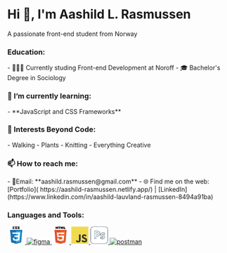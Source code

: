 <h1 align="left">Hi 👋, I'm Aashild L. Rasmussen</h1>
<p align="left">A passionate front-end student from Norway</p>

<h3 align="left">Education:</h3>
- 👩🏼‍💻 Currently studing Front-end Development at Noroff
- 🎓 Bachelor's Degree in Sociology

<h3 align="left">🌱 I’m currently learning:</h3>
-  **JavaScript and CSS Frameworks**

<h3 align="left">🚀 Interests Beyond Code:</h3>
- Walking
- Plants
- Knitting
- Everything Creative

<h3 align="left">📫 How to reach me:</h3>
-  📧Email: **aashild.rasmussen@gmail.com**
- 🌐 Find me on the web: [Portfolio]( https://aashild-rasmussen.netlify.app/) | [LinkedIn](https://www.linkedin.com/in/aashild-lauvland-rasmussen-8494a91ba) 


<h3 align="left">Languages and Tools:</h3>
<p align="left"> <a href="https://www.w3schools.com/css/" target="_blank" rel="noreferrer"> <img src="https://raw.githubusercontent.com/devicons/devicon/master/icons/css3/css3-original-wordmark.svg" alt="css3" width="40" height="40"/> </a> <a href="https://www.figma.com/" target="_blank" rel="noreferrer"> <img src="https://www.vectorlogo.zone/logos/figma/figma-icon.svg" alt="figma" width="40" height="40"/> </a> <a href="https://www.w3.org/html/" target="_blank" rel="noreferrer"> <img src="https://raw.githubusercontent.com/devicons/devicon/master/icons/html5/html5-original-wordmark.svg" alt="html5" width="40" height="40"/> </a> <a href="https://developer.mozilla.org/en-US/docs/Web/JavaScript" target="_blank" rel="noreferrer"> <img src="https://raw.githubusercontent.com/devicons/devicon/master/icons/javascript/javascript-original.svg" alt="javascript" width="40" height="40"/> </a> <a href="https://www.photoshop.com/en" target="_blank" rel="noreferrer"> <img src="https://raw.githubusercontent.com/devicons/devicon/master/icons/photoshop/photoshop-line.svg" alt="photoshop" width="40" height="40"/> </a> <a href="https://postman.com" target="_blank" rel="noreferrer"> <img src="https://www.vectorlogo.zone/logos/getpostman/getpostman-icon.svg" alt="postman" width="40" height="40"/> </a> </p>
